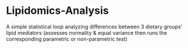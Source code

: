 # Lipidomics-Analysis
A simple statistical loop analyzing differences between 3 dietary groups' lipid mediators (assesses normality & equal variance then runs the corresponding parametric or non-parametric test)
